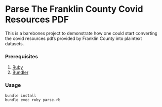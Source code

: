 # Parse The Franklin County Covid Resources PDF

This is a barebones project to demonstrate how one could start converting the covid resources pdfs provided by Franklin County into plaintext datasets.

### Prerequisites

1. [Ruby](https://www.ruby-lang.org/en/documentation/installation/)
2. [Bundler](https://bundler.io/)

### Usage

```bash
bundle install
bundle exec ruby parse.rb
```

